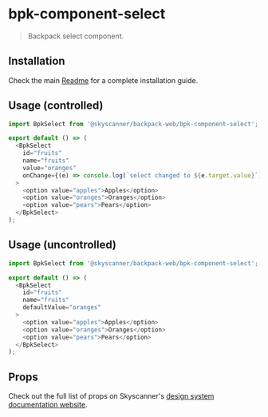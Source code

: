 # bpk-component-select

> Backpack select component.

## Installation

Check the main [Readme](https://github.com/skyscanner/backpack#usage) for a complete installation guide.

## Usage (controlled)

```js
import BpkSelect from '@skyscanner/backpack-web/bpk-component-select';

export default () => (
  <BpkSelect
    id="fruits"
    name="fruits"
    value="oranges"
    onChange={(e) => console.log(`select changed to ${e.target.value}`)}
  >
    <option value="apples">Apples</option>
    <option value="oranges">Oranges</option>
    <option value="pears">Pears</option>
  </BpkSelect>
);
```

## Usage (uncontrolled)

```js
import BpkSelect from '@skyscanner/backpack-web/bpk-component-select';

export default () => (
  <BpkSelect
    id="fruits"
    name="fruits"
    defaultValue="oranges"
  >
    <option value="apples">Apples</option>
    <option value="oranges">Oranges</option>
    <option value="pears">Pears</option>
  </BpkSelect>
);
```

## Props

Check out the full list of props on Skyscanner's [design system documentation website](https://www.skyscanner.design/latest/components/select/web-qxijsk6z#section-props-12).
